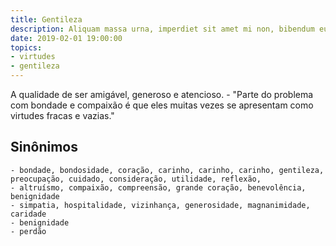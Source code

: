 ```yaml
---
title: Gentileza
description: Aliquam massa urna, imperdiet sit amet mi non, bibendum euismod est.
date: 2019-02-01 19:00:00
topics: 
- virtudes
- gentileza
---
```


A qualidade de ser amigável, generoso e atencioso.
	- "Parte do problema com bondade e compaixão é que eles muitas vezes se apresentam como virtudes fracas e vazias."

## Sinônimos
	- bondade, bondosidade, coração, carinho, carinho, carinho, gentileza, preocupação, cuidado, consideração, utilidade, reflexão, 
	- altruísmo, compaixão, compreensão, grande coração, benevolência, benignidade
	- simpatia, hospitalidade, vizinhança, generosidade, magnanimidade, caridade
	- benignidade
	- perdão

